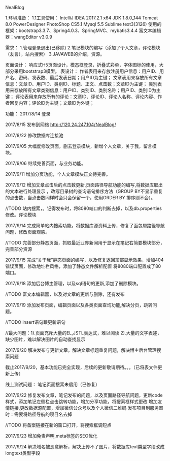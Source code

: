 NealBlog

1.环境准备：
1.1工具使用：
IntelliJ IDEA 2017.2.1 x64
JDK 1.8.0_144
Tomcat 8.0
PowerDesigner
PhotoShop CS5.1
Mysql 5.5 
Sublime text3(3126)
使用的框架：bootstrap3.3.7、Spring4.0.3、SpringMVC、mybatis3.4.4
富文本编辑器：wangEditor v3.0.9

需求：
1.管理登录退出(已移除)
2.笔记模块的编写（添加了个人文章，评论模块（友言），站内搜索）
3.JAVAWEB的介绍，资源。

页面设计：
响应式H5页面设计，模态框登录，折叠式彩单，字体图标的使用，大部分采用bootstrap3模型。
表设计：
作者表用来存放注册用户信息：用户ID、用户名、密码、发表数、最后发表日期；用户ID为主键；
文章表用来存放所有文章信息：文章ID、用户ID、类别ID、标题、正文、点击数；文章ID为主键；
类别表用来存放所有文章类别信息：用户ID、类别ID、类别名称；用户ID、类别ID为主键；
评论表用来存放所有的评论：文章ID、评论ID、评论人名称、评论内容、作者回复内容；评论ID为主键；文章ID为外键；

功能：
2017/8/14
登录

2017/8/15
发布到网络
http://120.24.247.104/NealBlog/

2017/8/22
修改数据库连接池

2017/9/05
大幅度修改页面，删去登录模块，新增个人文章，关于我，留言模块。

2017/9/06
继续完善页面，与业务功能。

2017/9/11
增加分页功能，个人文章模块正文待完善。

2017/9/12
增加文章点击后的点击数更新,页面路径导航功能的编写,将数据库取出的文本进行处理显示
，改写目录树的查询语句排序方法（GROUP BY不显示重复的点击数，当点击数同样时会只会保留一个，使用ORDER BY 排序则不会）。

//TODO 站内搜索，。记得发布时，将8080端口的判断去掉，以及db.properties修改。评论模块

2017/9/14
完成简单站内搜索功能，将数据库源资料上传，修复了面包屑路径导航问题，修改页面观感。

//TODO 完善部分静态页面，抓取最近业界新闻用于显示在笔记右简要模块部分，完善部分资源

2017/9/15
完成“关于我”静态页面的编写，以及修复返回顶部显示效果，增加404错误页面，修改地址栏风格，添加了静态文件解析配置
将8080端口配置成了80端口。

2017/9/18
添加后台博主管理，以及sql语句的更新,添加了删除模块。

//TODO 富文本编辑器，以及对文章的更新与删除，还有发布

2017/9/19
添加发布页面，编辑页面以及各类页面查询功能,解决分页，跳转问题。

//TODO insert语句跟更新语句

//最大问题：1).页面充斥大量的EL,JSTL表达式，难以阅读
            2).大量的文字表述，缺少图片，难以解决图片的自动查找显示
            
2017/9/20
解决发布与更新文章，解决文章标题重复问题，解决博主后台管理搜索问题

截止2017/9/20，基本功能已完全实现，后续的更新敬请期待。。。（已将表文件更新上传）

线上测试问题：
笔记页面搜索未启用（已修复）

2017/9/22
修复发布文章，笔记发布的问题，以及页面路径导航问题，更新code样式，添加笔记左侧栏点击跳转功能，增加分享功能，将搜索框样式更改
增加友情链接,更改数据源配置，增加微信公众号以及个人微信二维码
发布项目到服务器时：需要将路径导航的项目名去掉

//TODO 将备案链接在新的窗口打开，将搜索框调短点

2017/9/23
增加免责声明,meta标签的SEO优化

2017/9/24
解决域名被恶意解析，解决上传不了图片，将数据库text类型字段改成longtext类型字段